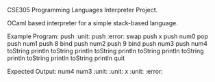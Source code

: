 CSE305 Programming Languages Interpreter Project. 

OCaml based interpreter for a simple stack-based language. 

Example Program:
push :unit:
push :error:
swap
push x
push num0
pop
push num1
push 8
bind
push num2
push 9
bind
push num3
push num4
toString
println
toString
println
toString
println
toString
println
toString
println
toString
println
toString
println
quit

Expected Output:
num4
num3
:unit:
:unit:
x
:unit:
:error:

